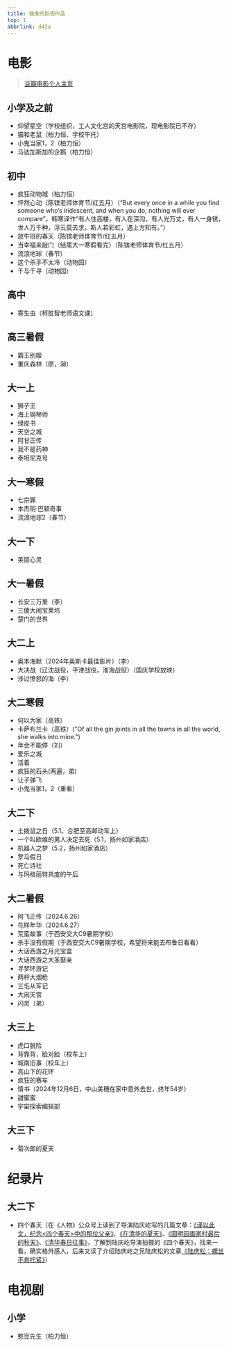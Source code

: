 ```yaml
---
title: 强推的影视作品
top: 1
abbrlink: d42a
---
```


# 电影
> [豆瓣电影个人主页](../../movies/)

## 小学及之前

- 仰望星空（学校组织，工人文化宫的天宫电影院，现电影院已不存）
- 猫和老鼠（柏力恒、学校午托）
- 小鬼当家1，2（柏力恒）
- 马达加斯加的企鹅（柏力恒）

## 初中

- 疯狂动物城（柏力恒）
- 怦然心动（陈镔老师体育节/红五月）（“But every once in a while you find someone who’s iridescent, and when you do, nothing will ever compare”，韩寒译作“有人住高楼，有人在深沟，有人光万丈，有人一身锈，世人万千种，浮云莫去求，斯人若彩虹，遇上方知有。”）
- 放牛班的春天（陈镔老师体育节/红五月）
- 当幸福来敲门（结尾大一寒假看完）（陈镔老师体育节/红五月）
- 流浪地球（春节）
- 这个杀手不太冷（动物园）
- 千与千寻（动物园）
  
## 高中

- 寄生虫（柯胜智老师语文课）

## 高三暑假

- 霸王别姬
- 重庆森林（廖，昶）

## 大一上

- 狮子王
- 海上钢琴师
- 绿皮书
- 天空之城
- 阿甘正传
- 我不是药神
- 泰坦尼克号

## 大一寒假

- 七宗罪
- 本杰明·巴顿奇事
- 流浪地球2（春节）

## 大一下

- 美丽心灵

## 大一暑假

- 长安三万里（李）
- 三傻大闹宝莱坞
- 楚门的世界

## 大二上

- 奥本海默（2024年奥斯卡最佳影片）（李）
- 大决战（辽沈战役，平津战役，淮海战役）（国庆学校放映）
- 涉过愤怒的海（李）

## 大二寒假

- 何以为家（高铁）
- 卡萨布兰卡（高铁）("Of all the gin joints in all the towns in all the world, she walks into mine.")
- 年会不能停（刘）
- 爱乐之城
- 活着
- 疯狂的石头(两遍，弟)
- 让子弹飞
- 小鬼当家1，2（重看）

## 大二下

- 土拨鼠之日（5.1，合肥至高邮动车上）
- 一个叫欧维的男人决定去死（5.1，扬州如家酒店）
- 机器人之梦（5.2，扬州如家酒店）
- 罗马假日
- 死亡诗社
- 与玛格丽特共度的午后

## 大二暑假

- 阿飞正传（2024.6.26）
- 花样年华（2024.6.27）
- 荒蛮故事（于西安交大C9暑期学校）
- 杀手没有假期（于西安交大C9暑期学校，希望将来能去布鲁日看看）
- 大话西游之月光宝盒
- 大话西游之大圣娶亲
- 寻梦环游记
- 两杆大烟枪
- 三毛从军记
- 大闹天宫
- 闪灵（弟）

## 大三上

- 虎口脱险
- 背靠背，脸对脸（校车上）
- 城南旧事（校车上）
- 高山下的花环
- 疯狂的赛车
- 情书（2024年12月6日，中山美穗在家中意外去世，终年54岁）
- 甜蜜蜜
- 宇宙探索编辑部

## 大三下

- 菊次郎的夏天

# 纪录片

## 大二下

- 四个春天（在《人物》公众号上读到了导演陆庆屹写的几篇文章：[《谨以此文，纪念<四个春天>中的那位父亲》](https://mp.weixin.qq.com/s/3GGhgGt5go6Qg5KgifhQxg)、[《在清华的夏天》](https://mp.weixin.qq.com/s/A7g-wQ8u9yf_CV9LuYMA0Q)、[《圆明园画家村最后的秋天》](https://mp.weixin.qq.com/s/iH2HWdX7ZZVGtRR0pxGJuQ)、[《清华春日往事》](https://mp.weixin.qq.com/s/E7kqvrKS09ucZ8sdWi5G6w)，了解到陆庆屹导演拍摄的《四个春天》，找来一看，确实格外感人，后来又读了介绍陆庆屹之兄陆庆松的文章[《陆庆松：螺丝不肯拧紧》](https://mp.weixin.qq.com/s/MovcDsyYNX7qqZC0TYxKNg)）

# 电视剧

## 小学

- 憨豆先生（柏力恒）